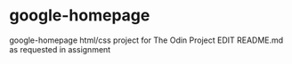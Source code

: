 # google-homepage
google-homepage html/css project for The Odin Project
EDIT README.md as requested in assignment